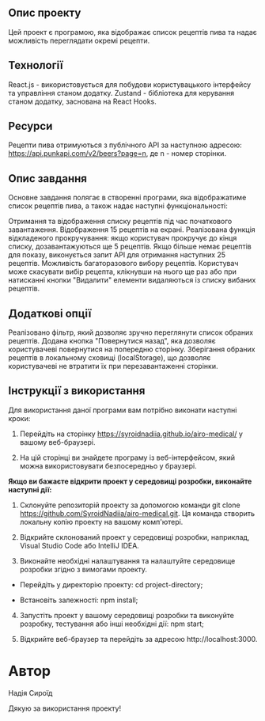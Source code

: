 ## Опис проекту

Цей проект є програмою, яка відображає список рецептів пива та надає можливість
переглядати окремі рецепти.

## Технології

React.js - використовується для побудови користувацького інтерфейсу та
управління станом додатку. Zustand - бібліотека для керування станом додатку,
заснована на React Hooks.

## Ресурси

Рецепти пива отримуються з публічного API за наступною адресою:
https://api.punkapi.com/v2/beers?page=n, де n - номер сторінки.

## Опис завдання

Основне завдання полягає в створенні програми, яка відображатиме список рецептів
пива, а також надає наступні функціональності:

Отримання та відображення списку рецептів під час початкового завантаження.
Відображення 15 рецептів на екрані. Реалізована функція відкладеного
прокручування: якщо користувач прокручує до кінця списку, дозавантажуються ще 5
рецептів. Якщо більше немає рецептів для показу, виконується запит API для
отримання наступних 25 рецептів. Можливість багаторазового вибору рецептів.
Користувач може скасувати вибір рецепта, клікнувши на нього ще раз або при
натисканні кнопки "Видалити" елементи видаляються із списку вибаних рецептів.

## Додаткові опції

Реалізовано фільтр, який дозволяє зручно переглянути список обраних рецептів.
Додана кнопка "Повернутися назад", яка дозволяє користувачеві повернутися на
попередню сторінку. Зберігання обраних рецептів в локальному сховищі
(localStorage), що дозволяє користувачеві не втратити їх при перезавантаженні
сторінки.

## Інструкції з використання

Для використання даної програми вам потрібно виконати наступні кроки:

1. Перейдіть на сторінку https://syroidnadiia.github.io/airo-medical/ у вашому
   веб-браузері.

2. На цій сторінці ви знайдете програму із веб-інтерфейсом, який можна
   використовувати безпосередньо у браузері.

**Якщо ви бажаєте відкрити проект у середовищі розробки, виконайте наступні
дії:**

1. Склонуйте репозиторій проекту за допомогою команди git clone
   https://github.com/SyroidNadiia/airo-medical.git. Ця команда створить
   локальну копію проекту на вашому комп'ютері.

2. Відкрийте склонований проект у середовищі розробки, наприклад, Visual Studio
   Code або IntelliJ IDEA.

3. Виконайте необхідні налаштування та налаштуйте середовище розробки згідно з
   вимогами проекту.

- Перейдіть у директорію проекту: cd project-directory;

- Встановіть залежності: npm install;

4. Запустіть проект у вашому середовищі розробки та виконуйте розробку,
   тестування або інші необхідні дії: npm start;

5. Відкрийте веб-браузер та перейдіть за адресою http://localhost:3000.

# Автор

Надія Сироїд

Дякую за використання проекту!
